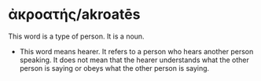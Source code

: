 # ἀκροατής/akroatēs
This word is a type of person. It is a noun.
* This word means hearer. It refers to a person who hears another person speaking. It does not mean that the hearer understands what the other person is saying or obeys what the other person is saying.
